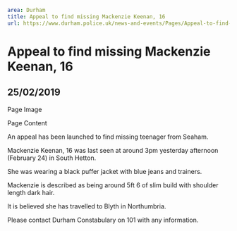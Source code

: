 ```yaml
area: Durham
title: Appeal to find missing Mackenzie Keenan, 16
url: https://www.durham.police.uk/news-and-events/Pages/Appeal-to-find-missing-Mackenzie-Keenan-16.aspx
```

# Appeal to find missing Mackenzie Keenan, 16

## 25/02/2019

Page Image

Page Content

An appeal has been launched to find missing teenager from Seaham.

Mackenzie Keenan, 16 was last seen at around 3pm yesterday afternoon (February 24) in South Hetton.

She was wearing a black puffer jacket with blue jeans and trainers.

Mackenzie is described as being around 5ft 6 of slim build with shoulder length dark hair.

It is believed she has travelled to Blyth in Northumbria.

Please contact Durham Constabulary on 101 with any information.
